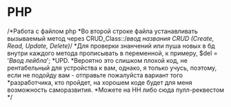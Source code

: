 # PHP
/*Работа с файлом php
*Во второй строке файла устанавливать вызываемый метод через CRUD_Class::/*ввод названия CRUD (Create, Read, Update, Delete)*/
*Для проверки знанчений или пуша новых в бд внутри каждого метода прописывать в переменной, к примеру, $del = '*Ввод лейбла*';
*UPD. 
*Вероятно это слишком плохой код, не рентабельный для устройства к вам, однако, я только учусь, поэтому, если не подойду вам - отправьте пожалуйста вариант того *разработчика, кто пройдет, на хорошем коде будет для меня возможность саморазвития.
*Можете на HH либо сюда пулл-реквестом 
*/
